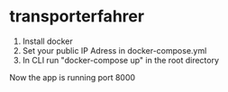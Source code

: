 # transporterfahrer
1. Install docker
2. Set your public IP Adress in docker-compose.yml
3. In CLI run "docker-compose up" in the root directory

Now the app is running port 8000
